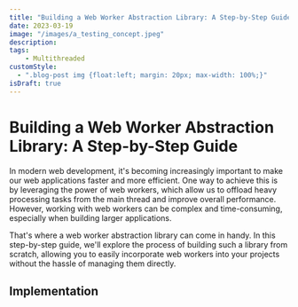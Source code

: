 ```yaml
---
title: "Building a Web Worker Abstraction Library: A Step-by-Step Guide"
date: 2023-03-19
image: "/images/a_testing_concept.jpeg"
description: 
tags: 
    - Multithreaded
customStyle: 
  - ".blog-post img {float:left; margin: 20px; max-width: 100%;}"
isDraft: true
---
```


# Building a Web Worker Abstraction Library: A Step-by-Step Guide

In modern web development, it's becoming increasingly important to make our web applications faster and more efficient. One way to achieve this is by leveraging the power of web workers, which allow us to offload heavy processing tasks from the main thread and improve overall performance. However, working with web workers can be complex and time-consuming, especially when building larger applications.

That's where a web worker abstraction library can come in handy. In this step-by-step guide, we'll explore the process of building such a library from scratch, allowing you to easily incorporate web workers into your projects without the hassle of managing them directly.

## Implementation
